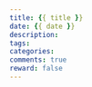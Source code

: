 ```yaml
---
title: {{ title }}
date: {{ date }}
description: 
tags: 
categories: 
comments: true
reward: false
---
```

